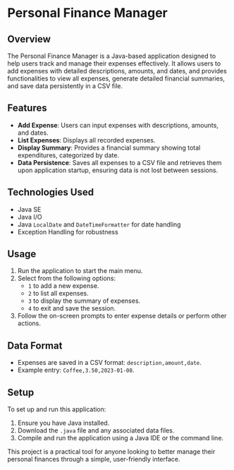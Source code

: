 # Personal Finance Manager

## Overview
The Personal Finance Manager is a Java-based application designed to help users track and manage their expenses effectively. It allows users to add expenses with detailed descriptions, amounts, and dates, and provides functionalities to view all expenses, generate detailed financial summaries, and save data persistently in a CSV file.

## Features
- **Add Expense**: Users can input expenses with descriptions, amounts, and dates.
- **List Expenses**: Displays all recorded expenses.
- **Display Summary**: Provides a financial summary showing total expenditures, categorized by date.
- **Data Persistence**: Saves all expenses to a CSV file and retrieves them upon application startup, ensuring data is not lost between sessions.

## Technologies Used
- Java SE
- Java I/O
- Java `LocalDate` and `DateTimeFormatter` for date handling
- Exception Handling for robustness

## Usage
1. Run the application to start the main menu.
2. Select from the following options:
   - `1` to add a new expense.
   - `2` to list all expenses.
   - `3` to display the summary of expenses.
   - `4` to exit and save the session.
3. Follow the on-screen prompts to enter expense details or perform other actions.

## Data Format
- Expenses are saved in a CSV format: `description,amount,date`.
- Example entry: `Coffee,3.50,2023-01-08`.

## Setup
To set up and run this application:
1. Ensure you have Java installed.
2. Download the `.java` file and any associated data files.
3. Compile and run the application using a Java IDE or the command line.

This project is a practical tool for anyone looking to better manage their personal finances through a simple, user-friendly interface.

